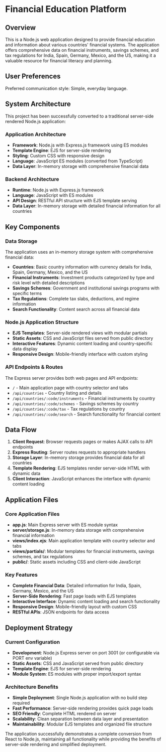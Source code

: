 # Financial Education Platform

## Overview

This is a Node.js web application designed to provide financial education and information about various countries' financial systems. The application offers comprehensive data on financial instruments, savings schemes, and tax regulations for India, Spain, Germany, Mexico, and the US, making it a valuable resource for financial literacy and planning.

## User Preferences

Preferred communication style: Simple, everyday language.

## System Architecture

This project has been successfully converted to a traditional server-side rendered Node.js application:

### Application Architecture
- **Framework**: Node.js with Express.js framework using ES modules
- **Template Engine**: EJS for server-side rendering
- **Styling**: Custom CSS with responsive design
- **Language**: JavaScript ES modules (converted from TypeScript)
- **Data Layer**: In-memory storage with comprehensive financial data

### Backend Architecture
- **Runtime**: Node.js with Express.js framework
- **Language**: JavaScript with ES modules
- **API Design**: RESTful API structure with EJS template serving
- **Data Layer**: In-memory storage with detailed financial information for all countries

## Key Components

### Data Storage
The application uses an in-memory storage system with comprehensive financial data:
- **Countries**: Basic country information with currency details for India, Spain, Germany, Mexico, and the US
- **Financial Instruments**: Investment products categorized by type and risk level with detailed descriptions
- **Savings Schemes**: Government and institutional savings programs with specific terms
- **Tax Regulations**: Complete tax slabs, deductions, and regime information
- **Search Functionality**: Content search across all financial data

### Node.js Application Structure
- **EJS Templates**: Server-side rendered views with modular partials
- **Static Assets**: CSS and JavaScript files served from public directory
- **Interactive Features**: Dynamic content loading and country-specific data display
- **Responsive Design**: Mobile-friendly interface with custom styling

### API Endpoints & Routes
The Express server provides both web pages and API endpoints:
- `/` - Main application page with country selector and tabs
- `/api/countries` - Country listing and details
- `/api/countries/:code/instruments` - Financial instruments by country
- `/api/countries/:code/schemes` - Savings schemes by country
- `/api/countries/:code/tax` - Tax regulations by country
- `/api/countries/:code/search` - Search functionality for financial content

## Data Flow

1. **Client Request**: Browser requests pages or makes AJAX calls to API endpoints
2. **Express Routing**: Server routes requests to appropriate handlers
3. **Storage Layer**: In-memory storage provides financial data for all countries
4. **Template Rendering**: EJS templates render server-side HTML with dynamic data
5. **Client Interaction**: JavaScript enhances the interface with dynamic content loading

## Application Files

### Core Application Files
- **app.js**: Main Express server with ES module syntax
- **server/storage.js**: In-memory data storage with comprehensive financial information
- **views/index.ejs**: Main application template with country selector and tabs
- **views/partials/**: Modular templates for financial instruments, savings schemes, and tax regulations
- **public/**: Static assets including CSS and client-side JavaScript

### Key Features
- **Complete Financial Data**: Detailed information for India, Spain, Germany, Mexico, and the US
- **Server-Side Rendering**: Fast page loads with EJS templates
- **Interactive Interface**: Dynamic content loading and search functionality
- **Responsive Design**: Mobile-friendly layout with custom CSS
- **RESTful APIs**: JSON endpoints for data access

## Deployment Strategy

### Current Configuration
- **Development**: Node.js Express server on port 3001 (or configurable via PORT env variable)
- **Static Assets**: CSS and JavaScript served from public directory
- **Template Engine**: EJS for server-side rendering
- **Module System**: ES modules with proper import/export syntax

### Architecture Benefits
- **Simple Deployment**: Single Node.js application with no build step required
- **Fast Performance**: Server-side rendering provides quick page loads
- **SEO Friendly**: Complete HTML rendered on server
- **Scalability**: Clean separation between data layer and presentation
- **Maintainability**: Modular EJS templates and organized file structure

The application successfully demonstrates a complete conversion from React to Node.js, maintaining all functionality while providing the benefits of server-side rendering and simplified deployment.